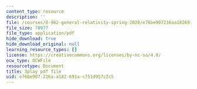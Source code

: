 ```yaml
---
content_type: resource
description: ''
file: /courses/8-962-general-relativity-spring-2020/e76be907216aa182691ac751d957c2c5_H6eR3sG524M.pdf
file_size: 78977
file_type: application/pdf
hide_download: true
hide_download_original: null
learning_resource_types: []
license: https://creativecommons.org/licenses/by-nc-sa/4.0/
ocw_type: OCWFile
resourcetype: Document
title: 3play pdf file
uid: e76be907-216a-a182-691a-c751d957c2c5
---
```

